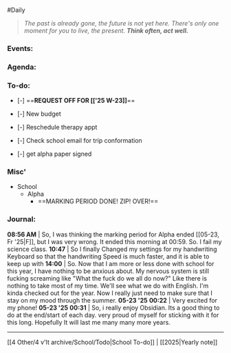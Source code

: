 #Daily
>*The past is already gone, the future is not yet here. There's only one moment for you to live, the present.*
>***Think often, act well.***
### Events:

### Agenda:

### To-do:
- [-] ==**REQUEST OFF FOR [['25 W-23]]**==

- [-] New budget
- [-] Reschedule therapy appt
- [-] Check school email for trip conformation
- [-] get alpha paper signed
### Misc'
- School
	- Alpha
		- ==MARKING PERIOD DONE! ZIP! OVER!==
### Journal:
**08:56 AM** | So, I was thinking the marking period for Alpha ended [[05-23, Fr '25|F]], but I was very wrong. It ended this morning at 00:59. So. I fail my science class.
**10:47** | So l finally Changed my settings for my handwriting Keyboard so that the handwriting Speed is much faster, and it is able to keep up with
**14:00** | So. Now that I am more or less done with school for this year, I have nothing to be anxious about. My nervous system is still fucking screaming like "What the fuck do we all do now?" Like there is nothing to take most of my time. We'll see what we do with English. I'm kinda checked out for the year. Now I really just need to make sure that I stay on my mood through the summer.
**05-23 '25** **00:22** | Very excited for my phone!
**05-23 '25** **00:31** | So, i really enjoy Obsidian. Its a good thing to do at the end/start of each day. very proud of myself for sticking with it for this long. Hopefully It will last me many many more years.

---
[[4 Other/4 v'lt archive/School/Todo|School To-do]] | [[2025|Yearly note]]